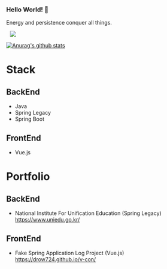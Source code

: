 ### Hello World! 👋

Energy and persistence conquer all things. 

<a href="https://drow724.tistory.com/">
    <img 
        src="http://img.shields.io/badge/-Tech%20Blog-655ced?style=flat&logo=github&link=https://drow724.github.io/Blog/"
        style="height : auto; margin-left : 10px; margin-right : 10px;"/>
</a>

[![Anurag's github stats](https://github-readme-stats.vercel.app/api?username=drow724)](https://github.com/anuraghazra/github-readme-stats)

# Stack

## BackEnd
- Java
- Spring Legacy
- Spring Boot

## FrontEnd
- Vue.js

# Portfolio

## BackEnd
- National Institute For Unification Education (Spring Legacy)<br>
    https://www.uniedu.go.kr/

## FrontEnd
- Fake Spring Application Log Project (Vue.js) <br>
    https://drow724.github.io/v-con/

<!--
**drow724/drow724** is a ✨ _special_ ✨ repository because its `README.md` (this file) appears on your GitHub profile.

Here are some ideas to get you started:

- 🔭 I’m currently working on ...
- 🌱 I’m currently learning ...
- 👯 I’m looking to collaborate on ...
- 🤔 I’m looking for help with ...
- 💬 Ask me about ...
- 📫 How to reach me: ...
- 😄 Pronouns: ...
- ⚡ Fun fact: ...
-->

